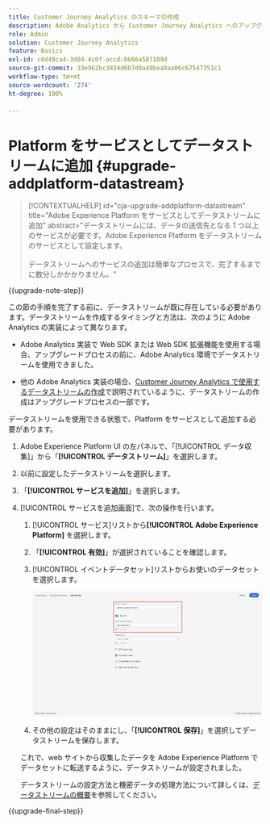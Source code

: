 ```yaml
---
title: Customer Journey Analytics のスキーマの作成
description: Adobe Analytics から Customer Journey Analytics へのアップグレード時に推奨されるパスについて説明します。
role: Admin
solution: Customer Journey Analytics
feature: Basics
exl-id: c6d49ca4-3d04-4c0f-accd-8666a587109d
source-git-commit: 33e962bc3834d6b7d0a49bea9aa06c67547351c1
workflow-type: tm+mt
source-wordcount: '274'
ht-degree: 100%

---
```


# Platform をサービスとしてデータストリームに追加 {#upgrade-addplatform-datastream}

<!-- markdownlint-disable MD034 -->

>[!CONTEXTUALHELP]
>id="cja-upgrade-addplatform-datastream"
>title="Adobe Experience Platform をサービスとしてデータストリームに追加"
>abstract="データストリームには、データの送信先となる 1 つ以上のサービスが必要です。Adobe Experience Platform をデータストリームのサービスとして設定します。<br><br>データストリームへのサービスの追加は簡単なプロセスで、完了するまでに数分しかかかりません。"

<!-- markdownlint-enable MD034 -->

{{upgrade-note-step}}

<!-- Should we single source this instead of duplicate it? The following steps were copied from: /help/data-ingestion/aepwebsdk.md-->

この節の手順を完了する前に、データストリームが既に存在している必要があります。データストリームを作成するタイミングと方法は、次のように Adobe Analytics の実装によって異なります。

* Adobe Analytics 実装で Web SDK または Web SDK 拡張機能を使用する場合、アップグレードプロセスの前に、Adobe Analytics 環境でデータストリームを使用できました。

* 他の Adobe Analytics 実装の場合、[Customer Journey Analytics で使用するデータストリームの作成](/help/getting-started/cja-upgrade/cja-upgrade-datastream.md)で説明されているように、データストリームの作成はアップグレードプロセスの一部です。

データストリームを使用できる状態で、Platform をサービスとして追加する必要があります。

1. Adobe Experience Platform UI の左パネルで、「[!UICONTROL データ収集]」から「**[!UICONTROL データストリーム]**」を選択します。

1. 以前に設定したデータストリームを選択します。<!--true?-->

1. 「**[!UICONTROL サービスを追加]**」を選択します。

1. [!UICONTROL サービスを追加画面]で、次の操作を行います。

   1. [!UICONTROL サービス]リストから&#x200B;**[!UICONTROL Adobe Experience Platform]** を選択します。

   1. 「**[!UICONTROL 有効]**」が選択されていることを確認します。

   1. [!UICONTROL イベントデータセット]リストからお使いのデータセットを選択します。

      ![Datastream AEP サービス](./assets/datastream-aep-service.png)

   1. その他の設定はそのままにし、「**[!UICONTROL 保存]**」を選択してデータストリームを保存します。

   これで、web サイトから収集したデータを Adobe Experience Platform でデータセットに転送するように、データストリームが設定されました。

   データストリームの設定方法と機密データの処理方法について詳しくは、[データストリームの概要](https://experienceleague.adobe.com/docs/experience-platform/datastreams/overview.html?lang=ja)を参照してください。

{{upgrade-final-step}}

